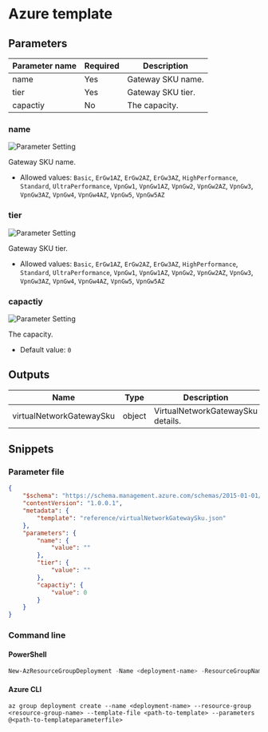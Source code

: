 # Azure template

## Parameters

Parameter name | Required | Description
-------------- | -------- | -----------
name           | Yes      | Gateway SKU name.
tier           | Yes      | Gateway SKU tier.
capactiy       | No       | The capacity.

### name

![Parameter Setting](https://img.shields.io/badge/parameter-required-orange?style=flat-square)

Gateway SKU name.

- Allowed values: `Basic`, `ErGw1AZ`, `ErGw2AZ`, `ErGw3AZ`, `HighPerformance`, `Standard`, `UltraPerformance`, `VpnGw1`, `VpnGw1AZ`, `VpnGw2`, `VpnGw2AZ`, `VpnGw3`, `VpnGw3AZ`, `VpnGw4`, `VpnGw4AZ`, `VpnGw5`, `VpnGw5AZ`

### tier

![Parameter Setting](https://img.shields.io/badge/parameter-required-orange?style=flat-square)

Gateway SKU tier.

- Allowed values: `Basic`, `ErGw1AZ`, `ErGw2AZ`, `ErGw3AZ`, `HighPerformance`, `Standard`, `UltraPerformance`, `VpnGw1`, `VpnGw1AZ`, `VpnGw2`, `VpnGw2AZ`, `VpnGw3`, `VpnGw3AZ`, `VpnGw4`, `VpnGw4AZ`, `VpnGw5`, `VpnGw5AZ`

### capactiy

![Parameter Setting](https://img.shields.io/badge/parameter-optional-green?style=flat-square)

The capacity.

- Default value: `0`

## Outputs

Name | Type | Description
---- | ---- | -----------
virtualNetworkGatewaySku | object | VirtualNetworkGatewaySku details.

## Snippets

### Parameter file

```json
{
    "$schema": "https://schema.management.azure.com/schemas/2015-01-01/deploymentParameters.json#",
    "contentVersion": "1.0.0.1",
    "metadata": {
        "template": "reference/virtualNetworkGatewaySku.json"
    },
    "parameters": {
        "name": {
            "value": ""
        },
        "tier": {
            "value": ""
        },
        "capactiy": {
            "value": 0
        }
    }
}
```

### Command line

#### PowerShell

```powershell
New-AzResourceGroupDeployment -Name <deployment-name> -ResourceGroupName <resource-group-name> -TemplateFile <path-to-template> -TemplateParameterFile <path-to-templateparameter>
```

#### Azure CLI

```text
az group deployment create --name <deployment-name> --resource-group <resource-group-name> --template-file <path-to-template> --parameters @<path-to-templateparameterfile>
```

